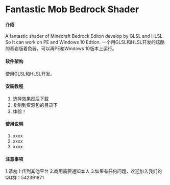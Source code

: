 # Fantastic Mob Bedrock Shader

#### 介绍
A fantastic shader of Minecraft Bedrock Editon develop by GLSL and HLSL. So It can work on PE and Windows 10 Edtion.
一个用GLSL和HLSL开发的炫酷的基岩版着色器，可以再PE和Windows 10版本上运行。

#### 软件架构
使用GLSL和HLSL开发。


#### 安装教程

1. 选择效果然后下载
2. 复制到资源包的目录下
3. 体验！

#### 使用说明

1. xxxx
2. xxxx
3. xxxx

#### 注意事项

1.请勿上传到其他平台
2.商用需要通知本人
3.如果有任何问题，欢迎加入我们的QQ群：542391871